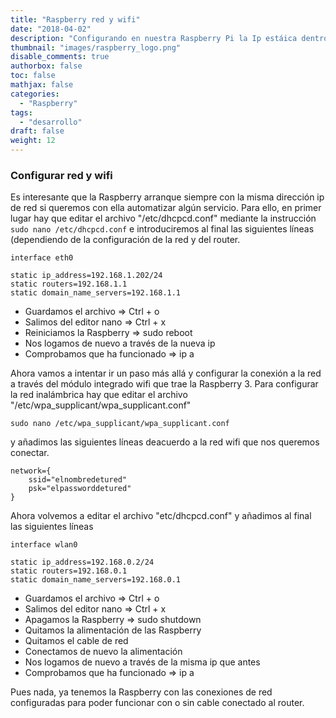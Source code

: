 ```yaml
---
title: "Raspberry red y wifi"
date: "2018-04-02"
description: "Configurando en nuestra Raspberry Pi la Ip estáica dentro de nuestra red local y la red wifi"
thumbnail: "images/raspberry_logo.png"
disable_comments: true
authorbox: false
toc: false
mathjax: false
categories:
  - "Raspberry"
tags:
  - "desarrollo"
draft: false
weight: 12
---
```

### Configurar red y wifi

Es interesante que la Raspberry arranque siempre con la misma dirección ip de red si queremos con ella automatizar algún servicio.  Para ello, en primer lugar hay que editar el archivo "/etc/dhcpcd.conf" mediante la instrucción <code>sudo nano /etc/dhcpcd.conf</code> e introduciremos al final las siguientes líneas (dependiendo de la configuración de la red y del router.

```
interface eth0

static ip_address=192.168.1.202/24
static routers=192.168.1.1
static domain_name_servers=192.168.1.1
```

  * Guardamos el archivo => Ctrl + o
  * Salimos del editor nano => Ctrl + x
  * Reiniciamos la Raspberry => sudo reboot
  * Nos logamos de nuevo a través de la nueva ip
  * Comprobamos que ha funcionado => ip a

Ahora vamos a intentar ir un paso más allá y configurar la conexión a la red a través del módulo integrado wifi que trae la Raspberry 3.  Para configurar la red inalámbrica hay que editar el archivo "/etc/wpa_supplicant/wpa_supplicant.conf"

```
sudo nano /etc/wpa_supplicant/wpa_supplicant.conf
```

y añadimos las siguientes líneas deacuerdo a la red wifi que nos queremos conectar.

```
network={
    ssid="elnombredetured"
    psk="elpassworddetured"
}
```

Ahora volvemos a editar el archivo "etc/dhcpcd.conf" y añadimos al final las siguientes líneas

```
interface wlan0

static ip_address=192.168.0.2/24
static routers=192.168.0.1
static domain_name_servers=192.168.0.1
```

  * Guardamos el archivo => Ctrl + o
  * Salimos del editor nano => Ctrl + x
  * Apagamos la Raspberry => sudo shutdown
  * Quitamos la alimentación de las Raspberry
  * Quitamos el cable de red
  * Conectamos de nuevo la alimentación
  * Nos logamos de nuevo a través de la misma ip que antes
  * Comprobamos que ha funcionado => ip a

Pues nada, ya tenemos la Raspberry con las conexiones de red configuradas para poder funcionar con o sin cable conectado al router.
